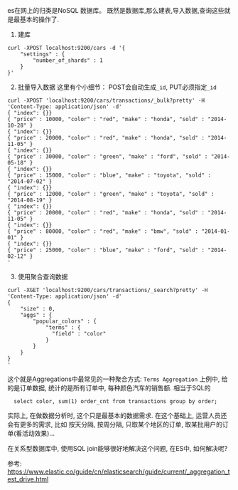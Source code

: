 es在网上的归类是NoSQL 数据库。 既然是数据库,那么建表,导入数据,查询这些就是最基本的操作了.

1. 建库
```
curl -XPOST localhost:9200/cars -d '{
    "settings" : {
        "number_of_shards" : 1
    }
}'
```

2. 批量导入数据
这里有个小细节： POST会自动生成`_id`, PUT必须指定`_id` 
```
curl -XPOST 'localhost:9200/cars/transactions/_bulk?pretty' -H 'Content-Type: application/json' -d'
{ "index": {}}
{ "price" : 10000, "color" : "red", "make" : "honda", "sold" : "2014-10-28" }
{ "index": {}}
{ "price" : 20000, "color" : "red", "make" : "honda", "sold" : "2014-11-05" }
{ "index": {}}
{ "price" : 30000, "color" : "green", "make" : "ford", "sold" : "2014-05-18" }
{ "index": {}}
{ "price" : 15000, "color" : "blue", "make" : "toyota", "sold" : "2014-07-02" }
{ "index": {}}
{ "price" : 12000, "color" : "green", "make" : "toyota", "sold" : "2014-08-19" }
{ "index": {}}
{ "price" : 20000, "color" : "red", "make" : "honda", "sold" : "2014-11-05" }
{ "index": {}}
{ "price" : 80000, "color" : "red", "make" : "bmw", "sold" : "2014-01-01" }
{ "index": {}}
{ "price" : 25000, "color" : "blue", "make" : "ford", "sold" : "2014-02-12" }
'
```

3. 使用聚合查询数据
```
curl -XGET 'localhost:9200/cars/transactions/_search?pretty' -H 'Content-Type: application/json' -d'
{
    "size" : 0,
    "aggs" : { 
        "popular_colors" : { 
            "terms" : { 
              "field" : "color"
            }
        }
    }
}
'
```

这个就是Aggregations中最常见的一种聚合方式: `Terms Aggregation`
上例中, 给的是订单数据, 统计的是所有订单中, 每种颜色汽车的销售额. 
相当于SQL的
```
  select color, sum(1) order_cnt from transactions group by order;
```
实际上, 在做数据分析时, 这个只是最基本的数据需求. 在这个基础上, 运营人员还会有更多的需求,
比如 按天分隔, 按周分隔, 只取某个地区的订单, 取某批用户的订单(看活动效果)...

在关系型数据库中, 使用SQL join能够很好地解决这个问题, 在ES中, 如何解决呢?


参考: https://www.elastic.co/guide/cn/elasticsearch/guide/current/_aggregation_test_drive.html
